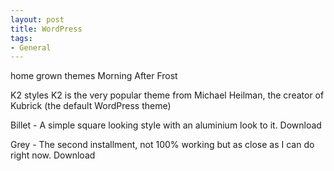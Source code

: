 ```yaml
---
layout: post
title: WordPress
tags:
- General
---
```

home grown themes
Morning After
Frost



K2 styles
K2 is the very popular theme from Michael Heilman, the creator of Kubrick (the default WordPress theme)

Billet - A simple square looking style with an aluminium look to it. Download


Grey - The second installment, not 100% working but as close as I can do right now. Download
